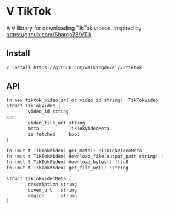 # V TikTok

A V library for downloading TikTok videos. Inspired by https://github.com/Sharqo78/VTik

## Install

```sh
v install https://github.com/walkingdevel/v-tiktok
```

## API

```v
fn new_tiktok_video(url_or_video_id string) !TikTokVideo
struct TikTokVideo {
        video_id string
mut:
        video_file_url string
        meta           TikTokVideoMeta
        is_fetched     bool
}

fn (mut t TikTokVideo) get_meta() !TikTokVideoMeta
fn (mut t TikTokVideo) download_file(output_path string) !
fn (mut t TikTokVideo) download_bytes() ![]u8
fn (mut t TikTokVideo) get_file_url() !string

struct TikTokVideoMeta {
        description string
        cover_url   string
        region      string
}

```
